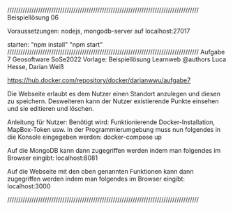 ///////////////////////////////////////////////////////////////////////////////////////
Beispiellösung 06

Voraussetzungen:
nodejs,
mongodb-server auf localhost:27017

starten:
"npm install"
"npm start"
///////////////////////////////////////////////////////////////////////////////////////
Aufgabe 7 Geosoftware SoSe2022
Vorlage: Beispiellösung Learnweb
@authors Luca Hesse, Darian Weiß

https://hub.docker.com/repository/docker/darianwwu/aufgabe7

Die Webseite erlaubt es dem Nutzer einen Standort anzulegen und diesen zu speichern.
Desweiteren kann der Nutzer existierende Punkte einsehen und sie editieren und löschen.

Anleitung für Nutzer:
Benötigt wird: Funktionierende Docker-Installation, MapBox-Token usw.
In der Programmierumgebung muss nun folgendes in die Konsole eingegeben werden:
docker-compose up

Auf die MongoDB kann dann zugegriffen werden indem man folgendes im Browser eingibt:
localhost:8081

Auf die Webseite mit den oben genannten Funktionen kann dann zugegriffen werden indem 
man folgendes im Browser eingibt:
localhost:3000

///////////////////////////////////////////////////////////////////////////////////////
